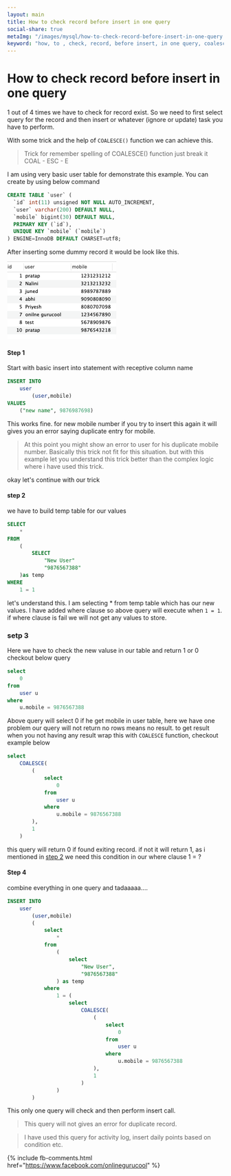 ```yaml
---
layout: main
title: How to check record before insert in one query
social-share: true
metaImg: "/images/mysql/how-to-check-record-before-insert-in-one-query.png"
keyword: "how, to , check, record, before insert, in one query, coalesce function, trick coalesce"
---
```


# How to check record before insert in one query

1 out of 4 times we have to check for record exist. So we need to first select query for the record and then insert or whatever (ignore or update) task you have to perform. 

With some trick and the help of `COALESCE()` function we can achieve this.  

> Trick for remember spelling of COALESCE() function just break it COAL - ESC - E 

I am using very basic user table for demonstrate this example. You can create by using below command
```sql
CREATE TABLE `user` (
  `id` int(11) unsigned NOT NULL AUTO_INCREMENT,
  `user` varchar(200) DEFAULT NULL,
  `mobile` bigint(30) DEFAULT NULL,
  PRIMARY KEY (`id`),
  UNIQUE KEY `mobile` (`mobile`)
) ENGINE=InnoDB DEFAULT CHARSET=utf8;
```

After inserting some dummy record it would be look like this.

<img src="/images/mysql/basic-user-table.png" />

#### Step 1 
Start with basic insert into statement with receptive column name
```sql 
INSERT INTO 
    user
        (user,mobile)
VALUES
    ("new name", 9876987698)
```  

This works fine. for new mobile number if you try to insert this again it will gives you an error saying duplicate entry for mobile. 

> At this point you might show an error to user for his duplicate mobile number. Basically this trick not fit for this situation. but with this example let you understand this trick better than the complex logic where i have used this trick.

okay let's continue with our trick

#### step 2
we have to build temp table for our values 

```sql 
SELECT 
    * 
FROM 
    (
        SELECT 
            "New User"
            "9876567388"
    )as temp
WHERE 
    1 = 1
```
let's understand this. I am selecting * from temp table which has our new values. I have added where clause so above query will execute when `1 = 1`. if where clause is fail we will not get any values to store. 


### setp 3 

Here we have to check the new valuse in our table and return 1 or 0 checkout below query

```sql 
select 
    0
from 
    user u
where 
    u.mobile = 9876567388
```

Above query will select 0 if he get mobile in user table, here we have one problem our query will not return no rows means no result. to get result when you not having any result wrap this with `COALESCE` function, checkout example below

```sql
select 
    COALESCE(
        (
            select 
                0
            from 
                user u
            where 
                u.mobile = 9876567388 
        ),
        1
    )
```
this query will return 0 if found exiting record. if not it will return 1, as i mentioned in [step 2](#step-2) we need this condition in our where clause 1 = ? 

#### Step 4 

combine everything in one query and tadaaaaa....

```sql
INSERT INTO 
    user 
        (user,mobile)
        (
            select 
                * 
            from 
                (
                    select 
                        "New User",
                        "9876567388"   
                ) as temp
            where 
                1 = (
                    select 
                        COALESCE(
                            (
                                select 
                                    0
                                from 
                                    user u
                                where 
                                    u.mobile = 9876567388
                            ),
                            1
                        )
                )
        )
```

This only one query will check and then perform insert call. 


> This query will not gives an error for duplicate record.

> I have used this query for activity log, insert daily points based on condition etc. 

{% include fb-comments.html href="https://www.facebook.com/onlinegurucool" %}
